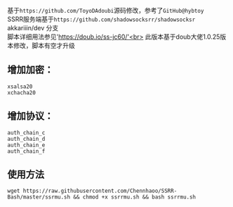 基于`https://github.com/ToyoDAdoubi`源码修改，参考了`GitHub@hybtoy`    
SSRR服务端基于`https://github.com/shadowsocksrr/shadowsocksr`     akkariiin/dev 分支<br>
脚本详细用法参见'https://doub.io/ss-jc60/'<br>
此版本基于doub大佬1.0.25版本修改，脚本有空才升级

增加加密：
-----

    xsalsa20
    xchacha20


增加协议：
-----

    auth_chain_c
    auth_chain_d
    auth_chain_e
    auth_chain_f


使用方法
----

    wget https://raw.githubusercontent.com/Chennhaoo/SSRR-Bash/master/ssrmu.sh && chmod +x ssrrmu.sh && bash ssrrmu.sh
